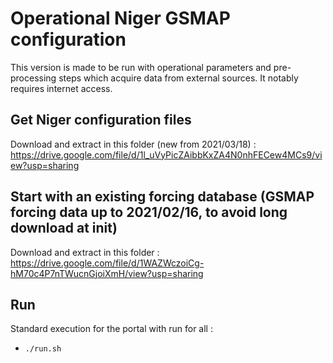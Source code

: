 # Operational Niger GSMAP configuration

This version is made to be run with operational parameters and pre-processing steps which acquire data from external sources. It notably requires internet access.

## Get Niger configuration files

Download and extract in this folder (new from 2021/03/18) : https://drive.google.com/file/d/1l_uVyPicZAibbKxZA4N0nhFECew4MCs9/view?usp=sharing

## Start with an existing forcing database (GSMAP forcing data up to 2021/02/16, to avoid long download at init)

Download and extract in this folder : https://drive.google.com/file/d/1WAZWczoiCg-hM70c4P7nTWucnGjoiXmH/view?usp=sharing


## Run

Standard execution for the portal with run for all  :
- `./run.sh`

